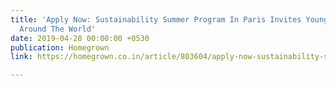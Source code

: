 ```yaml
---
title: 'Apply Now: Sustainability Summer Program In Paris Invites Young Leaders From
  Around The World'
date: 2019-04-28 00:00:00 +0530
publication: Homegrown
link: https://homegrown.co.in/article/803604/apply-now-sustainability-summer-program-in-paris-invites-young-leaders-from-around-the-world

---
```

